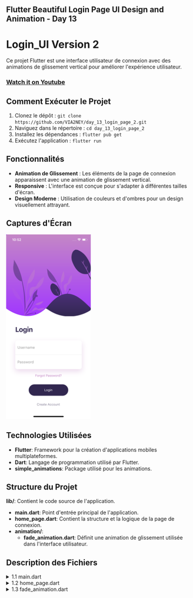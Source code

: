## Flutter Beautiful Login Page UI Design and Animation - Day 13

# Login_UI Version 2

Ce projet Flutter est une interface utilisateur de connexion avec des animations de glissement vertical pour améliorer l'expérience utilisateur.


### [Watch it on Youtube](https://youtu.be/FTz6TVcdh7Y)


## Comment Exécuter le Projet

1. Clonez le dépôt : `git clone https://github.com/VIA2NEY/day_13_login_page_2.git`
2. Naviguez dans le répertoire : `cd day_13_login_page_2`
3. Installez les dépendances : `flutter pub get`
4. Exécutez l'application : `flutter run`


## Fonctionnalités

- **Animation de Glissement** : Les éléments de la page de connexion apparaissent avec une animation de glissement vertical.
- **Responsive** : L'interface est conçue pour s'adapter à différentes tailles d'écran.
- **Design Moderne** : Utilisation de couleurs et d'ombres pour un design visuellement attrayant.

## Captures d'Écran

<img src="assets/screenshot/one.png" height="500em" />

## Technologies Utilisées

- **Flutter**: Framework pour la création d'applications mobiles multiplateformes.
- **Dart**: Langage de programmation utilisé par Flutter.
- **simple_animations**: Package utilisé pour les animations.


## Structure du Projet

**lib/**: Contient le code source de l'application.

- **main.dart**: Point d'entrée principal de l'application.
- **home_page.dart**: Contient la structure et la logique de la page de connexion.
- **animation/**:
  - **fade_animation.dart**: Définit une animation de glissement utilisée dans l'interface utilisateur.

## Description des Fichiers

<details>
<summary>1.1 main.dart</summary>

- **main.dart** : Ce fichier est le point d'entrée principal de l'application. Il initialise l'application Flutter et définit le thème de base. Il spécifie également le widget principal qui sera affiché, qui dans ce cas est `HomePage`.

</details>

<details>
<summary>1.2 home_page.dart</summary>

- **home_page.dart** : Ce fichier contient la structure de la page de connexion de l'application. Voici une explication des différentes parties :

    - **HomePage** : C'est un widget stateful qui représente la page de connexion.
        - **Scaffold** : Le widget principal qui fournit la structure de base visuelle de la page.
        - **SingleChildScrollView** : Permet le défilement lorsque le contenu dépasse la taille de l'écran.
        - **Column** : Dispose les éléments verticalement et les aligne à gauche.
        - **Stack** : Permet de superposer plusieurs widgets les uns sur les autres.
            - **Positioned** : Positionne les widgets à des emplacements spécifiques dans la pile.
            - **FadeAnimation** : Applique une animation de glissement vertical aux widgets enfants. Utilisé pour les images de fond et le texte.
        - **Padding** : Ajoute un espacement autour des éléments de la colonne principale.
        - **TextField** : Champs de saisie pour le nom d'utilisateur et le mot de passe.
        - **TextButton** : Bouton pour les actions "Forgot Password?" et "Create Account".
        - **MaterialButton** : Bouton de connexion avec un style arrondi et une couleur de fond personnalisée.

</details>

<details>
<summary>1.3 fade_animation.dart</summary>

- **fade_animation.dart** : Ce fichier définit une animation de glissement vertical. Voici une explication de la classe principale :

    - **FadeAnimation** : C'est un widget stateless qui applique une animation de glissement vertical à son enfant.
        - **delay** : Délai avant le début de l'animation.
        - **child** : Widget enfant qui reçoit l'animation.
        - **PlayAnimationBuilder** : Utilisé pour créer une animation basée sur une translation verticale. Gère la transition de la position verticale du widget enfant.

</details>
